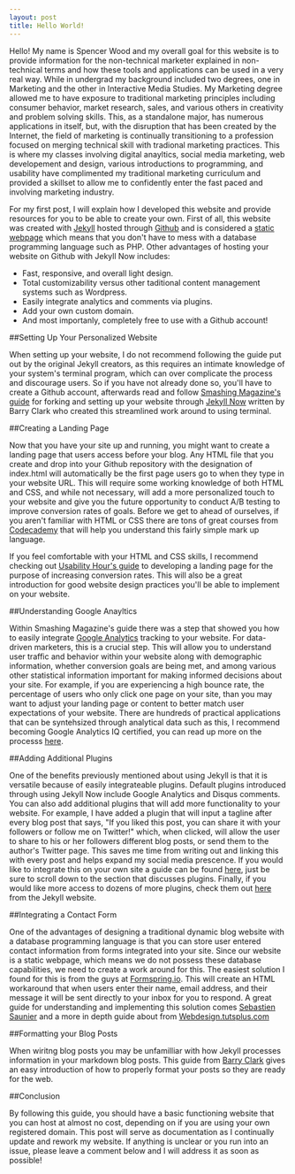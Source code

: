 ```yaml
---
layout: post
title: Hello World!
---
```


Hello! My name is Spencer Wood and my overall goal for this website is to provide information for the non-technical marketer explained in non-technical terms and how these tools and applications can be used in a very real way. While in undergrad my background included two degrees, one in Marketing and the other in Interactive Media Studies. My Marketing degree allowed me to have exposure to traditional marketing principles including consumer behavior, market research, sales, and various others in creativity and problem solving skills. This, as a standalone major, has numerous applications in itself, but, with the disruption that has been created by the Internet, the field of marketing is continually transitioning to a profession focused on merging technical skill with tradional marketing practices. This is where my classes involving digital anayltics, social media marketing, web developement and design, various introductions to programming, and usability have complimented my traditional marketing curriculum and provided a skillset to allow me to confidently enter the fast paced and involving marketing industry. 

For my first post, I will explain how I developed this website and provide resources for you to be able to create your own. First of all, this website was created with [Jekyll](https://jekyllrb.com/) hosted through [Github](https://github.com/) and is considered a [static webpage](https://en.wikipedia.org/wiki/Static_web_page) which means that you don't have to mess with a database programming language such as PHP. Other advantages of hosting your website on Github with Jekyll Now includes:

- Fast, responsive, and overall light design.
- Total customizability versus other taditional content management systems such as Wordpress.
- Easily integrate analytics and comments via plugins.
- Add your own custom domain.
- And most importanly, completely free to use with a Github account!

##Setting Up Your Personalized Website

When setting up your website, I do not recommend following the guide put out by the original Jekyll creators, as this requires an intimate knowledge of your system's terminal program, which can over complicate the process and discourage users. So if you have not already done so, you'll have to create a Github account, afterwards read and follow [Smashing Magazine's guide](http://www.smashingmagazine.com/2014/08/build-blog-jekyll-github-pages/#1-fork-a-starting-point) for forking and setting up your website through [Jekyll Now](http://www.jekyllnow.com/about/) written by Barry Clark who created this streamlined work around to using terminal. 

##Creating a Landing Page

Now that you have your site up and running, you might want to create a landing page that users access before your blog. Any HTML file that you create and drop into your Github repository with the designation of index.html will automatically be the first page users go to when they type in your website URL. This will require some working knowledge of both HTML and CSS, and while not necessary, will add a more personalized touch to your website and give you the future opportunity to conduct A/B testing to improve conversion rates of goals. Before we get to ahead of ourselves, if you aren't familiar with HTML or CSS there are tons of great courses from [Codecademy](http://www.codecademy.com) that will help you understand this fairly simple mark up language.

If you feel comfortable with your HTML and CSS skills, I recommend checking out [Usability Hour's guide](http://usabilityhour.com/landing-page-design/) to developing a landing page for the purpose of increasing conversion rates. This will also be a great introduction for good website design practices you'll be able to implement on your website.

##Understanding Google Anayltics

Within Smashing Magazine's guide there was a step that showed you how to easily integrate [Google Analytics](http://www.google.com/analytics) tracking to your website. For data-driven marketers, this is a crucial step. This will allow you to understand user traffic and behavior within your website along with demographic information, whether conversion goals are being met, and among various other statistical information important for making informed decisions about your site. For example, if you are experiencing a high bounce rate, the percentage of users who only click one page on your site, than you may want to adjust your landing page or content to better match user expectations of your website. There are hundreds of practical applications that can be syntehsized through analytical data such as this, I recommend becoming Google Analytics IQ certified, you can read up more on the processs [here](https://support.google.com/partners/answer/6089738?hl=en).

##Adding Additional Plugins

One of the benefits previously mentioned about using Jekyll is that it is versatile because of easily integrateable plugins. Default plugins introduced through using Jekyll Now include Google Analytics and Disqus comments. You can also add additional plugins that will add more functionality to your website. For example, I have added a plugin that will input a tagline after every blog post that says, "If you liked this post, you can share it with your followers or follow me on Twitter!" which, when clicked, will allow the user to share to his or her followers different blog posts, or send them to the author's Twitter page. This saves me time from writing out and linking this with every post and helps expand my social media prescence. If you would like to integrate this on your own site a guide can be found [here](http://joshualande.com/jekyll-github-pages-poole/), just be sure to scroll down to the section that discusses plugins. Finally, if you would like more access to dozens of more plugins, check them out [here](http://jekyllrb.com/docs/plugins/#converters-1) from the Jekyll website.

##Integrating a Contact Form

One of the advantages of designing a traditional dynamic blog website with a database programming language is that you can store user entered contact information from forms integrated into your site. Since our website is a static webpage, which means we do not possess these database capabilities, we need to create a work around for this. The easiest solution I found for this is from the guys at [Formspring.io](www.formspring.io). This will create an HTML workaround that when users enter their name, email address, and their message it will be sent directly to your inbox for you to respond. A great guide for understanding and implementing this solution comes [Sebastien Saunier](http://sebastien.saunier.me/blog/2014/04/15/you-do-not-need-a-database-for-your-contact-form.html) and a more in depth guide about from [Webdesign.tutsplus.com](http://webdesign.tutsplus.com/tutorials/quick-tip-add-a-formspree-form-to-your-static-sites--cms-23870)

##Formatting your Blog Posts

When wiritng blog posts you may be unfamilliar with how Jekyll processes information in your markdown blog posts. This guide from [Barry Clark](http://www.jekyllnow.com/Markdown-Style-Guide/) gives an easy introduction of how to properly format your posts so they are ready for the web.

##Conclusion

By following this guide, you should have a basic functioning website that you can host at almost no cost, depending on if you are using your own registered domain. This post will serve as documentation as I continually update and rework my website. If anything is unclear or you run into an issue, please leave a comment below and I will address it as soon as possible!
